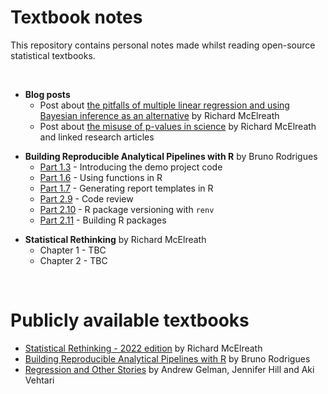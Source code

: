 # Textbook notes
This repository contains personal notes made whilst reading open-source statistical textbooks.   

<br>  

+ **Blog posts**   
    + Post about [the pitfalls of multiple linear regression and using Bayesian inference as an alternative](./blog_posts/regression_richard_mcelreath.md) by Richard McElreath    
    + Post about [the misuse of p-values in science](./blog_posts/p_values_richard_mcelreath.md) by Richard McElreath and linked research articles      

<p>

+ **Building Reproducible Analytical Pipelines with R** by Bruno Rodrigues    
    + [Part 1.3](./building_raps_with_r/raps_part_1_3.md) - Introducing the demo project code     
    + [Part 1.6](./building_raps_with_r/raps_part_1_6.md) - Using functions in R    
    + [Part 1.7](./building_raps_with_r/raps_part_1_7.md) - Generating report templates in R   
    + [Part 2.9](./building_raps_with_r/raps_part_2_9.md) - Code review   
    + [Part 2.10](./building_raps_with_r/raps_part_2_10.md) - R package versioning with `renv`    
    + [Part 2.11](./building_raps_with_r/raps_part_2_11.md) - Building R packages     

<p>  

+ **Statistical Rethinking** by Richard McElreath       
    + Chapter 1 - TBC
    + Chapter 2 - TBC     

<br>  

# Publicly available textbooks
+ [Statistical Rethinking - 2022 edition](https://github.com/rmcelreath/stat_rethinking_2022) by Richard McElreath  
+ [Building Reproducible Analytical Pipelines with R](https://raps-with-r.dev/) by Bruno Rodrigues      
+ [Regression and Other Stories](https://avehtari.github.io/ROS-Examples/) by Andrew Gelman, Jennifer Hill and Aki Vehtari     
